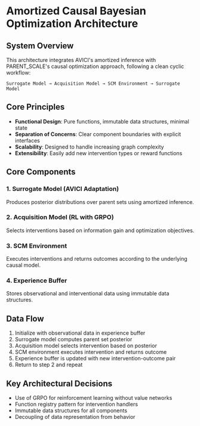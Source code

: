 # Amortized Causal Bayesian Optimization Architecture

## System Overview

This architecture integrates AVICI's amortized inference with PARENT_SCALE's causal optimization approach, following a clean cyclic workflow:

`Surrogate Model → Acquisition Model → SCM Environment → Surrogate Model`

## Core Principles

- **Functional Design**: Pure functions, immutable data structures, minimal state
- **Separation of Concerns**: Clear component boundaries with explicit interfaces
- **Scalability**: Designed to handle increasing graph complexity
- **Extensibility**: Easily add new intervention types or reward functions

## Core Components

### 1. Surrogate Model (AVICI Adaptation)
Produces posterior distributions over parent sets using amortized inference.

### 2. Acquisition Model (RL with GRPO)
Selects interventions based on information gain and optimization objectives.

### 3. SCM Environment
Executes interventions and returns outcomes according to the underlying causal model.

### 4. Experience Buffer
Stores observational and interventional data using immutable data structures.

## Data Flow

1. Initialize with observational data in experience buffer
2. Surrogate model computes parent set posterior
3. Acquisition model selects intervention based on posterior
4. SCM environment executes intervention and returns outcome
5. Experience buffer is updated with new intervention-outcome pair
6. Return to step 2 and repeat

## Key Architectural Decisions

- Use of GRPO for reinforcement learning without value networks
- Function registry pattern for intervention handlers
- Immutable data structures for all components
- Decoupling of data representation from behavior